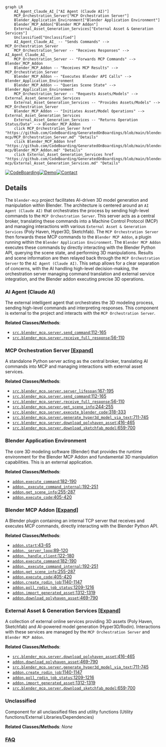 ```mermaid
graph LR
    AI_Agent_Claude_AI_["AI Agent (Claude AI)"]
    MCP_Orchestration_Server["MCP Orchestration Server"]
    Blender_Application_Environment["Blender Application Environment"]
    Blender_MCP_Addon["Blender MCP Addon"]
    External_Asset_Generation_Services["External Asset & Generation Services"]
    Unclassified["Unclassified"]
    AI_Agent_Claude_AI_ -- "Sends Commands" --> MCP_Orchestration_Server
    MCP_Orchestration_Server -- "Receives Responses" --> AI_Agent_Claude_AI_
    MCP_Orchestration_Server -- "Forwards MCP Commands" --> Blender_MCP_Addon
    Blender_MCP_Addon -- "Receives MCP Results" --> MCP_Orchestration_Server
    Blender_MCP_Addon -- "Executes Blender API Calls" --> Blender_Application_Environment
    Blender_MCP_Addon -- "Queries Scene State" --> Blender_Application_Environment
    MCP_Orchestration_Server -- "Requests Assets/Models" --> External_Asset_Generation_Services
    External_Asset_Generation_Services -- "Provides Assets/Models" --> MCP_Orchestration_Server
    Blender_MCP_Addon -- "Initiates Asset/Model Operations" --> External_Asset_Generation_Services
    External_Asset_Generation_Services -- "Returns Operation Status/Data" --> Blender_MCP_Addon
    click MCP_Orchestration_Server href "https://github.com/CodeBoarding/GeneratedOnBoardings/blob/main/blender-mcp/MCP_Orchestration_Server.md" "Details"
    click Blender_MCP_Addon href "https://github.com/CodeBoarding/GeneratedOnBoardings/blob/main/blender-mcp/Blender_MCP_Addon.md" "Details"
    click External_Asset_Generation_Services href "https://github.com/CodeBoarding/GeneratedOnBoardings/blob/main/blender-mcp/External_Asset_Generation_Services.md" "Details"
```

[![CodeBoarding](https://img.shields.io/badge/Generated%20by-CodeBoarding-9cf?style=flat-square)](https://github.com/CodeBoarding/CodeBoarding)[![Demo](https://img.shields.io/badge/Try%20our-Demo-blue?style=flat-square)](https://www.codeboarding.org/diagrams)[![Contact](https://img.shields.io/badge/Contact%20us%20-%20contact@codeboarding.org-lightgrey?style=flat-square)](mailto:contact@codeboarding.org)

## Details

The `blender-mcp` project facilitates AI-driven 3D model generation and manipulation within Blender. The architecture is centered around an `AI Agent (Claude AI)` that orchestrates the process by sending high-level commands to the `MCP Orchestration Server`. This server acts as a central broker, translating these commands into a Machine Control Protocol (MCP) and managing interactions with various `External Asset & Generation Services` (Poly Haven, Hyper3D, Sketchfab). The `MCP Orchestration Server` then forwards these MCP commands to the `Blender MCP Addon`, a plugin running within the `Blender Application Environment`. The `Blender MCP Addon` executes these commands by directly interacting with the Blender Python API, querying the scene state, and performing 3D manipulations. Results and scene information are then relayed back through the `MCP Orchestration Server` to the `AI Agent (Claude AI)`. This setup allows for a clear separation of concerns, with the AI handling high-level decision-making, the orchestration server managing command translation and external service integration, and the Blender addon executing precise 3D operations.

### AI Agent (Claude AI)
The external intelligent agent that orchestrates the 3D modeling process, sending high-level commands and interpreting responses. This component is external to the project and interacts with the `MCP Orchestration Server`.


**Related Classes/Methods**:

- <a href="https://github.com/ahujasid/blender-mcp/blob/main/src/blender_mcp/server.py#L112-L165" target="_blank" rel="noopener noreferrer">`src.blender_mcp.server.send_command`:112-165</a>
- <a href="https://github.com/ahujasid/blender-mcp/blob/main/src/blender_mcp/server.py#L56-L110" target="_blank" rel="noopener noreferrer">`src.blender_mcp.server.receive_full_response`:56-110</a>


### MCP Orchestration Server [[Expand]](./MCP_Orchestration_Server.md)
A standalone Python server acting as the central broker, translating AI commands into MCP and managing interactions with external asset services.


**Related Classes/Methods**:

- <a href="https://github.com/ahujasid/blender-mcp/blob/main/src/blender_mcp/server.py#L167-L195" target="_blank" rel="noopener noreferrer">`src.blender_mcp.server.server_lifespan`:167-195</a>
- <a href="https://github.com/ahujasid/blender-mcp/blob/main/src/blender_mcp/server.py#L112-L165" target="_blank" rel="noopener noreferrer">`src.blender_mcp.server.send_command`:112-165</a>
- <a href="https://github.com/ahujasid/blender-mcp/blob/main/src/blender_mcp/server.py#L56-L110" target="_blank" rel="noopener noreferrer">`src.blender_mcp.server.receive_full_response`:56-110</a>
- <a href="https://github.com/ahujasid/blender-mcp/blob/main/src/blender_mcp/server.py#L244-L255" target="_blank" rel="noopener noreferrer">`src.blender_mcp.server.get_scene_info`:244-255</a>
- <a href="https://github.com/ahujasid/blender-mcp/blob/main/src/blender_mcp/server.py#L318-L333" target="_blank" rel="noopener noreferrer">`src.blender_mcp.server.execute_blender_code`:318-333</a>
- <a href="https://github.com/ahujasid/blender-mcp/blob/main/src/blender_mcp/server.py#L711-L745" target="_blank" rel="noopener noreferrer">`src.blender_mcp.server.generate_hyper3d_model_via_text`:711-745</a>
- <a href="https://github.com/ahujasid/blender-mcp/blob/main/src/blender_mcp/server.py#L416-L465" target="_blank" rel="noopener noreferrer">`src.blender_mcp.server.download_polyhaven_asset`:416-465</a>
- <a href="https://github.com/ahujasid/blender-mcp/blob/main/src/blender_mcp/server.py#L659-L700" target="_blank" rel="noopener noreferrer">`src.blender_mcp.server.download_sketchfab_model`:659-700</a>


### Blender Application Environment
The core 3D modeling software (Blender) that provides the runtime environment for the Blender MCP Addon and fundamental 3D manipulation capabilities. This is an external application.


**Related Classes/Methods**:

- <a href="https://github.com/ahujasid/blender-mcp/blob/main/addon.py#L182-L190" target="_blank" rel="noopener noreferrer">`addon.execute_command`:182-190</a>
- <a href="https://github.com/ahujasid/blender-mcp/blob/main/addon.py#L192-L251" target="_blank" rel="noopener noreferrer">`addon._execute_command_internal`:192-251</a>
- <a href="https://github.com/ahujasid/blender-mcp/blob/main/addon.py#L255-L287" target="_blank" rel="noopener noreferrer">`addon.get_scene_info`:255-287</a>
- <a href="https://github.com/ahujasid/blender-mcp/blob/main/addon.py#L405-L420" target="_blank" rel="noopener noreferrer">`addon.execute_code`:405-420</a>


### Blender MCP Addon [[Expand]](./Blender_MCP_Addon.md)
A Blender plugin containing an internal TCP server that receives and executes MCP commands, directly interacting with the Blender Python API.


**Related Classes/Methods**:

- <a href="https://github.com/ahujasid/blender-mcp/blob/main/addon.py#L43-L65" target="_blank" rel="noopener noreferrer">`addon.start`:43-65</a>
- <a href="https://github.com/ahujasid/blender-mcp/blob/main/addon.py#L89-L120" target="_blank" rel="noopener noreferrer">`addon._server_loop`:89-120</a>
- <a href="https://github.com/ahujasid/blender-mcp/blob/main/addon.py#L122-L180" target="_blank" rel="noopener noreferrer">`addon._handle_client`:122-180</a>
- <a href="https://github.com/ahujasid/blender-mcp/blob/main/addon.py#L182-L190" target="_blank" rel="noopener noreferrer">`addon.execute_command`:182-190</a>
- <a href="https://github.com/ahujasid/blender-mcp/blob/main/addon.py#L192-L251" target="_blank" rel="noopener noreferrer">`addon._execute_command_internal`:192-251</a>
- <a href="https://github.com/ahujasid/blender-mcp/blob/main/addon.py#L255-L287" target="_blank" rel="noopener noreferrer">`addon.get_scene_info`:255-287</a>
- <a href="https://github.com/ahujasid/blender-mcp/blob/main/addon.py#L405-L420" target="_blank" rel="noopener noreferrer">`addon.execute_code`:405-420</a>
- <a href="https://github.com/ahujasid/blender-mcp/blob/main/addon.py#L1140-L1147" target="_blank" rel="noopener noreferrer">`addon.create_rodin_job`:1140-1147</a>
- <a href="https://github.com/ahujasid/blender-mcp/blob/main/addon.py#L1209-L1216" target="_blank" rel="noopener noreferrer">`addon.poll_rodin_job_status`:1209-1216</a>
- <a href="https://github.com/ahujasid/blender-mcp/blob/main/addon.py#L1312-L1319" target="_blank" rel="noopener noreferrer">`addon.import_generated_asset`:1312-1319</a>
- <a href="https://github.com/ahujasid/blender-mcp/blob/main/addon.py#L469-L790" target="_blank" rel="noopener noreferrer">`addon.download_polyhaven_asset`:469-790</a>


### External Asset & Generation Services [[Expand]](./External_Asset_Generation_Services.md)
A collection of external online services providing 3D assets (Poly Haven, Sketchfab) and AI-powered model generation (Hyper3D/Rodin). Interactions with these services are managed by the `MCP Orchestration Server` and `Blender MCP Addon`.


**Related Classes/Methods**:

- <a href="https://github.com/ahujasid/blender-mcp/blob/main/src/blender_mcp/server.py#L416-L465" target="_blank" rel="noopener noreferrer">`src.blender_mcp.server.download_polyhaven_asset`:416-465</a>
- <a href="https://github.com/ahujasid/blender-mcp/blob/main/addon.py#L469-L790" target="_blank" rel="noopener noreferrer">`addon.download_polyhaven_asset`:469-790</a>
- <a href="https://github.com/ahujasid/blender-mcp/blob/main/src/blender_mcp/server.py#L711-L745" target="_blank" rel="noopener noreferrer">`src.blender_mcp.server.generate_hyper3d_model_via_text`:711-745</a>
- <a href="https://github.com/ahujasid/blender-mcp/blob/main/addon.py#L1140-L1147" target="_blank" rel="noopener noreferrer">`addon.create_rodin_job`:1140-1147</a>
- <a href="https://github.com/ahujasid/blender-mcp/blob/main/addon.py#L1209-L1216" target="_blank" rel="noopener noreferrer">`addon.poll_rodin_job_status`:1209-1216</a>
- <a href="https://github.com/ahujasid/blender-mcp/blob/main/addon.py#L1312-L1319" target="_blank" rel="noopener noreferrer">`addon.import_generated_asset`:1312-1319</a>
- <a href="https://github.com/ahujasid/blender-mcp/blob/main/src/blender_mcp/server.py#L659-L700" target="_blank" rel="noopener noreferrer">`src.blender_mcp.server.download_sketchfab_model`:659-700</a>


### Unclassified
Component for all unclassified files and utility functions (Utility functions/External Libraries/Dependencies)


**Related Classes/Methods**: _None_



### [FAQ](https://github.com/CodeBoarding/GeneratedOnBoardings/tree/main?tab=readme-ov-file#faq)